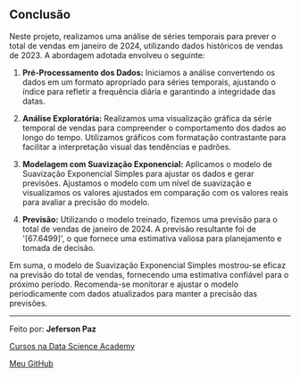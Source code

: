 ## Conclusão

Neste projeto, realizamos uma análise de séries temporais para prever o total de vendas em janeiro de 2024, utilizando dados históricos de vendas de 2023. A abordagem adotada envolveu o seguinte:

1. **Pré-Processamento dos Dados:** Iniciamos a análise convertendo os dados em um formato apropriado para séries temporais, ajustando o índice para refletir a frequência diária e garantindo a integridade das datas.

2. **Análise Exploratória:** Realizamos uma visualização gráfica da série temporal de vendas para compreender o comportamento dos dados ao longo do tempo. Utilizamos gráficos com formatação contrastante para facilitar a interpretação visual das tendências e padrões.

3. **Modelagem com Suavização Exponencial:** Aplicamos o modelo de Suavização Exponencial Simples para ajustar os dados e gerar previsões. Ajustamos o modelo com um nível de suavização e visualizamos os valores ajustados em comparação com os valores reais para avaliar a precisão do modelo.

4. **Previsão:** Utilizando o modelo treinado, fizemos uma previsão para o total de vendas de janeiro de 2024. A previsão resultante foi de '[67.6499]', o que fornece uma estimativa valiosa para planejamento e tomada de decisão.

Em suma, o modelo de Suavização Exponencial Simples mostrou-se eficaz na previsão do total de vendas, fornecendo uma estimativa confiável para o próximo período. Recomenda-se monitorar e ajustar o modelo periodicamente com dados atualizados para manter a precisão das previsões.

----

Feito por: **Jeferson Paz**

[Cursos na Data Science Academy](https://www.datascienceacademy.com.br)

[Meu GitHub](https://github.com/jeferson-paz)
